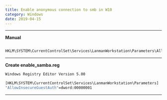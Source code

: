 ```yaml
---
title: Enable anonymous connection to smb in W10
category: Windows
date: 2019-04-15
---
```


-----

**Manual**
```bash

HKLM\SYSTEM\CurrentControlSet\Services\LanmanWorkstation\Parameters\AllowInsecureGuestAuth -> 1
```

-----

**Create enable_samba.reg**
```bash
Windows Registry Editor Version 5.00

[HKLM\SYSTEM\CurrentControlSet\Services\LanmanWorkstation\Parameters]
"AllowInsecureGuestAuth"=dword:00000001
```

-----
